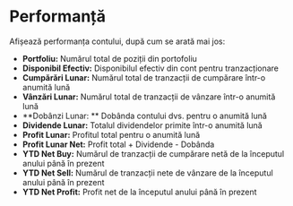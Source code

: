 # **Performanță**

Afișează performanța contului, după cum se arată mai jos:
  - **Portfoliu:** Numărul total de poziții din portofoliu
  - **Disponibil Efectiv:** Disponibilul efectiv din cont pentru tranzacționare
  - **Cumpărări Lunar:** Numărul total de tranzacții de cumpărare într-o anumită lună
  - **Vânzări Lunar:** Numărul total de tranzacții de vânzare într-o anumită lună
  - **Dobânzi Lunar: ** Dobânda contului dvs. pentru o anumită lună
  - **Dividende Lunar:** Totalul dividendelor primite într-o anumită lună
  - **Profit Lunar:** Profitul total pentru o anumită lună
  - **Profit Lunar Net:** Profit total + Dividende - Dobânda
  - **YTD Net Buy:** Numărul de tranzacții de cumpărare netă de la începutul anului până în prezent
  - **YTD Net Sell:** Numărul de tranzacții nete de vânzare de la începutul anului până în prezent
  - **YTD Net Profit:** Profit net de la începutul anului până în prezent